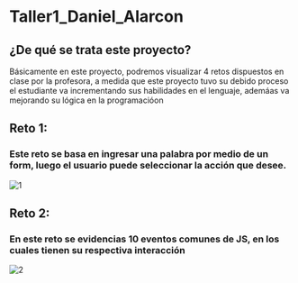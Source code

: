 # Taller1_Daniel_Alarcon

## ¿De qué se trata este proyecto?
Básicamente en este proyecto, podremos visualizar 4 retos dispuestos en clase por la profesora, a medida que este proyecto tuvo su debido proceso el estudiante va incrementando sus habilidades en el lenguaje, ademáas va mejorando su lógica en la programacióon

## Reto 1:
### Este reto se basa en ingresar una palabra por medio de un form, luego el usuario puede seleccionar la acción que desee.
![1](https://github.com/Dan-ala/Taller1_Daniel_Alarcon/assets/125916495/eb2a9f81-467e-43fe-9cc2-1ff20b69c739)

## Reto 2:
### En este reto se evidencias 10 eventos comunes de JS, en los cuales tienen su respectiva interacción
![2](https://github.com/Dan-ala/Taller1_Daniel_Alarcon/assets/125916495/9e16095e-c851-4189-ba23-25b89ae18c7a)

